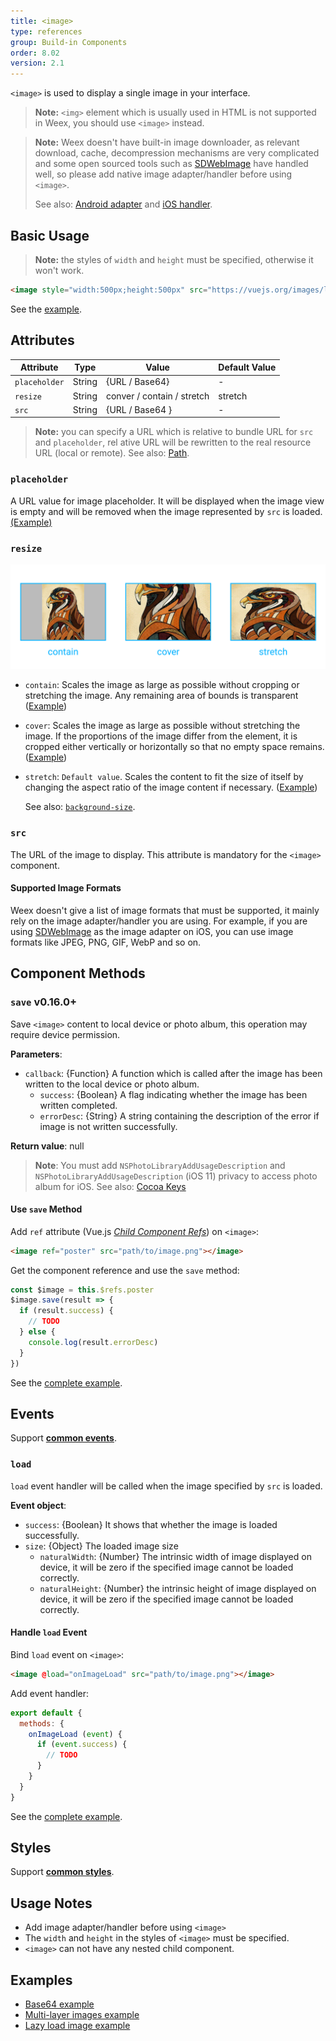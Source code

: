 ```yaml
---
title: <image>
type: references
group: Build-in Components
order: 8.02
version: 2.1
---
```


`<image>` is used to display a single image in your interface.

> **Note:**  `<img>` element which is usually used in HTML is not supported in Weex, you should use `<image>` instead.

> **Note:**  Weex doesn't have built-in image downloader, as relevant download, cache, decompression mechanisms are very complicated and some open sourced tools such as [SDWebImage](https://github.com/rs/SDWebImage) have handled well, so please add native image adapter/handler before using `<image>`.
>
> See also:  [Android adapter](../android-apis.html#Adapter) and [iOS handler](../ios-apis.html#Handler-like-Android-Adapter).

## Basic Usage

> **Note:** the styles of `width` and `height` must be specified, otherwise it won't work.

```html
<image style="width:500px;height:500px" src="https://vuejs.org/images/logo.png"></image>
```

See the [example](http://dotwe.org/vue/00f4b68b3a86360df1f38728fd0b4a1f).

  ## Attributes

| Attribute     | Type   | Value                      | Default Value |
| ------------- | ------ | -------------------------- | ------------- |
| `placeholder` | String | {URL / Base64}             | -             |
| `resize`      | String | conver / contain / stretch | stretch       |
| `src`         | String | {URL / Base64 }            | -             |

  > **Note:** you can specify a URL which is relative to bundle URL for `src` and `placeholder`, rel	ative URL will be rewritten to the real resource URL (local or remote). See also: [Path](../../guide/advanced/path.html).

  ### `placeholder`

  A URL value for image placeholder. It will be displayed when the image view is empty and will be removed when the image represented by `src` is loaded. [(Example)](http://dotwe.org/vue/712ef102fc5e073b6c7e3b701545681c)

  ### `resize`

![image resize property](../images/image-resize-property.png)

-   `contain`: Scales the image as large as possible without cropping or stretching the image. Any remaining area of bounds is transparent ([Example](http://dotwe.org/vue/89be94dcd1fec73b77246ec46c678914))
- `cover`: Scales the image as large as possible without stretching the image. If the proportions of the image differ from the element, it is cropped either vertically or horizontally so that no empty space remains.  ([Example](http://dotwe.org/vue/f38e311d2e6b2af87f0a65a8f37d9490))
- `stretch`: `Default value`. Scales the content to fit the size of itself by changing the aspect ratio of the image content if necessary. ([Example](http://dotwe.org/vue/f38e311d2e6b2af87f0a65a8f37d9490))

  See also: [`background-size`](https://developer.mozilla.org/en-US/docs/Web/CSS/background-size).

### `src`

The URL of the image to display. This attribute is mandatory for the `<image>` component.

#### Supported Image Formats

Weex doesn't give a list of image formats that must be supported,  it mainly rely on the image adapter/handler you are using.  For example, if you are using [SDWebImage](https://github.com/rs/SDWebImage#supported-image-formats) as the image adapter on iOS, you can use image formats like JPEG, PNG, GIF, WebP and so on.

## Component Methods

### `save` <span class="api-version">v0.16.0+</span>

Save `<image>` content to local device or photo album, this operation may require device permission.

**Parameters**:

* `callback`: {Function}  A function which is called after the image has been written to the local device or photo album.
  * `success`: {Boolean}  A flag indicating whether the image has been written completed.
  * `errorDesc`: {String} A string containing the description of the error if image is not written successfully.

**Return value**: null

> **Note**: You must add `NSPhotoLibraryAddUsageDescription` and `NSPhotoLibraryAddUsageDescription` (iOS 11) privacy to access photo album for iOS. See also: [Cocoa Keys](https://developer.apple.com/library/content/documentation/General/Reference/InfoPlistKeyReference/Articles/CocoaKeys.html)

#### Use `save` Method

Add `ref` attribute (Vue.js *[Child Component Refs](https://vuejs.org/v2/guide/components.html#Child-Component-Refs)*) on `<image>`:

```html
<image ref="poster" src="path/to/image.png"></image>
```

Get the component reference and use the `save` method:

```js
const $image = this.$refs.poster
$image.save(result => {
  if (result.success) {
    // TODO
  } else {
    console.log(result.errorDesc)
  }
})
```

See the [complete example](http://dotwe.org/vue/fadcd44a7031943ff0feaaf1895df414).

## Events

Support **[common events](../../wiki/common-events.html)**.

### `load`

`load` event handler will be called when the image specified by `src` is loaded. 

**Event object**:

- `success`: {Boolean} It shows that whether the image is loaded successfully.
- `size`: {Object} The loaded image size
  - `naturalWidth`: {Number} The intrinsic width of image displayed on device,  it will be zero if the specified image cannot be loaded correctly.
  - `naturalHeight`: {Number} the intrinsic height of image displayed on device, it will be zero if the specified image cannot be loaded correctly.

#### Handle `load` Event

Bind `load` event on `<image>`:

```html
<image @load="onImageLoad" src="path/to/image.png"></image>
```

Add event handler:

```js
export default {
  methods: {
    onImageLoad (event) {
      if (event.success) {
        // TODO
      }
    }
  }
}
```

See the [complete example](http://dotwe.org/vue/94de9307517240dec066d2ea57fe54a0).

## Styles

Support **[common styles](../../wiki/common-styles.html)**.

## Usage Notes

- Add image adapter/handler before using `<image>`
- The `width` and `height` in the styles of `<image>` must be specified.
- `<image>` can not have any nested child component.

## Examples

- [Base64 example](http://dotwe.org/vue/ba477790c85ea12bbf7ad3a5f0885b5c)
- [Multi-layer images example](http://dotwe.org/vue/c44359c0f200abc1f66504b88587e4f6)
- [Lazy load image example](http://dotwe.org/vue/b0b146e4e6fa4890f800e18cb950f803)